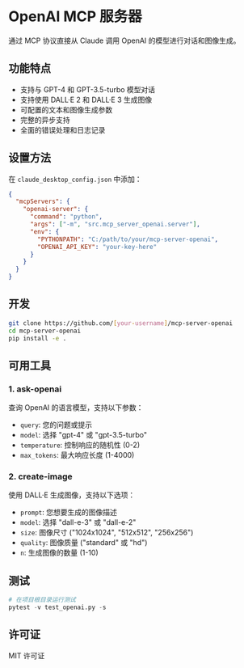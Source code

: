 # OpenAI MCP 服务器

通过 MCP 协议直接从 Claude 调用 OpenAI 的模型进行对话和图像生成。

## 功能特点

- 支持与 GPT-4 和 GPT-3.5-turbo 模型对话
- 支持使用 DALL·E 2 和 DALL·E 3 生成图像
- 可配置的文本和图像生成参数
- 完整的异步支持
- 全面的错误处理和日志记录

## 设置方法

在 `claude_desktop_config.json` 中添加：

```json
{
  "mcpServers": {
    "openai-server": {
      "command": "python",
      "args": ["-m", "src.mcp_server_openai.server"],
      "env": {
        "PYTHONPATH": "C:/path/to/your/mcp-server-openai",
        "OPENAI_API_KEY": "your-key-here"
      }
    }
  }
}
```

## 开发
```bash
git clone https://github.com/[your-username]/mcp-server-openai
cd mcp-server-openai
pip install -e .
```

## 可用工具

### 1. ask-openai
查询 OpenAI 的语言模型，支持以下参数：
- `query`: 您的问题或提示
- `model`: 选择 "gpt-4" 或 "gpt-3.5-turbo"
- `temperature`: 控制响应的随机性 (0-2)
- `max_tokens`: 最大响应长度 (1-4000)

### 2. create-image
使用 DALL·E 生成图像，支持以下选项：
- `prompt`: 您想要生成的图像描述
- `model`: 选择 "dall-e-3" 或 "dall-e-2"
- `size`: 图像尺寸 ("1024x1024", "512x512", "256x256")
- `quality`: 图像质量 ("standard" 或 "hd")
- `n`: 生成图像的数量 (1-10)

## 测试
```python
# 在项目根目录运行测试
pytest -v test_openai.py -s
```

## 许可证
MIT 许可证